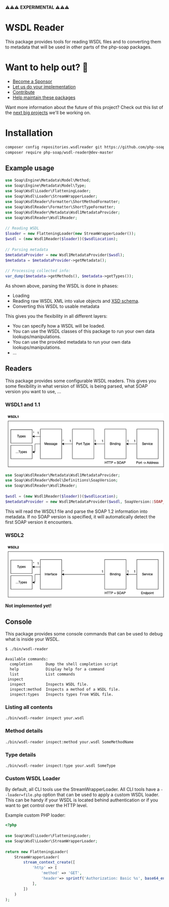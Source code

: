 ⚠️⚠️⚠️ **EXPERIMENTAL** ⚠️⚠️⚠️


# WSDL Reader

This package provides tools for reading WSDL files and to converting them to metadata that will be used in other parts of the php-soap packages. 

# Want to help out? 💚

- [Become a Sponsor](https://github.com/php-soap/.github/blob/main/HELPING_OUT.md#sponsor)
- [Let us do your implementation](https://github.com/php-soap/.github/blob/main/HELPING_OUT.md#let-us-do-your-implementation)
- [Contribute](https://github.com/php-soap/.github/blob/main/HELPING_OUT.md#contribute)
- [Help maintain these packages](https://github.com/php-soap/.github/blob/main/HELPING_OUT.md#maintain)

Want more information about the future of this project? Check out this list of the [next big projects](https://github.com/php-soap/.github/blob/main/PROJECTS.md) we'll be working on.

# Installation

```bash
composer config repositories.wsdlreader git https://github.com/php-soap/wsdl-reader.git
composer require php-soap/wsdl-reader@dev-master
```

## Example usage

```php
use Soap\Engine\Metadata\Model\Method;
use Soap\Engine\Metadata\Model\Type;
use Soap\Wsdl\Loader\FlatteningLoader;
use Soap\Wsdl\Loader\StreamWrapperLoader;
use Soap\WsdlReader\Formatter\ShortMethodFormatter;
use Soap\WsdlReader\Formatter\ShortTypeFormatter;
use Soap\WsdlReader\Metadata\Wsdl1MetadataProvider;
use Soap\WsdlReader\Wsdl1Reader;

// Reading WSDL
$loader = new FlatteningLoader(new StreamWrapperLoader());
$wsdl = (new Wsdl1Reader($loader))($wsdlLocation);

// Parsing metadata
$metadataProvider = new Wsdl1MetadataProvider($wsdl);
$metadata = $metadataProvider->getMetadata();

// Processing collected info:
var_dump($metadata->getMethods(), $metadata->getTypes());
```

As shown above, parsing the WSDL is done in phases:

* Loading
* Reading raw WSDL XML into value objects and [XSD schema](https://github.com/goetas-webservices/xsd-reader).
* Converting this WSDL to usable metadata

This gives you the flexibility in all different layers:

* You can specify how a WSDL will be loaded.
* You can use the WSDL classes of this package to run your own data lookups/manipulations.
* You can use the provided metadata to run your own data lookups/manipulations.
* ...


## Readers

This package provides some configurable WSDL readers.
This gives you some flexibility in what version of WSDL is being parsed, what SOAP version you want to use, ...

### WSDL1 and 1.1

![WSDL 1 schema](resources/diagrams/wsdl1.png)

```php
use Soap\WsdlReader\Metadata\Wsdl1MetadataProvider;
use Soap\WsdlReader\Model\Definitions\SoapVersion;
use Soap\WsdlReader\Wsdl1Reader;

$wsdl = (new Wsdl1Reader($loader))($wsdlLocation);
$metadataProvider = new Wsdl1MetadataProvider($wsdl, SoapVersion::SOAP_12);
```

This will read the WSDL1 file and parse the SOAP 1.2 information into metadata.
If no SOAP version is specified, it will automatically detect the first SOAP version it encounters.

### WSDL2

![WSDL 2 schema](resources/diagrams/wsdl2.png)

**Not implemented yet!**


## Console

This package provides some console commands that can be used to debug what is inside your WSDL.

```shell
$ ./bin/wsdl-reader

Available commands:
  completion      Dump the shell completion script
  help            Display help for a command
  list            List commands
 inspect
  inspect         Inspects WSDL file.
  inspect:method  Inspects a method of a WSDL file.
  inspect:types   Inspects types from WSDL file.
```

### Listing all contents

```shell
./bin/wsdl-reader inspect your.wsdl
```

### Method details

```shell
./bin/wsdl-reader inspect:method your.wsdl SomeMethodName
```

### Type details

```shell
./bin/wsdl-reader inspect:type your.wsdl SomeType
```

### Custom WSDL Loader
By default, all CLI tools use the StreamWrapperLoader.
All CLI tools have a `--loader=file.php` option that can be used to apply a custom WSDL loader.
This can be handy if your WSDL is located behind authentication or if you want to get control over the HTTP level.

Example custom PHP loader:

```php
<?php

use Soap\Wsdl\Loader\FlatteningLoader;
use Soap\Wsdl\Loader\StreamWrapperLoader;

return new FlatteningLoader(
    StreamWrapperLoader(
        stream_context_create([
            'http' => [
                'method' => 'GET',
                'header'=> sprintf('Authorization: Basic %s', base64_encode('username:password')),
            ],        
        ])
    )
);
```

